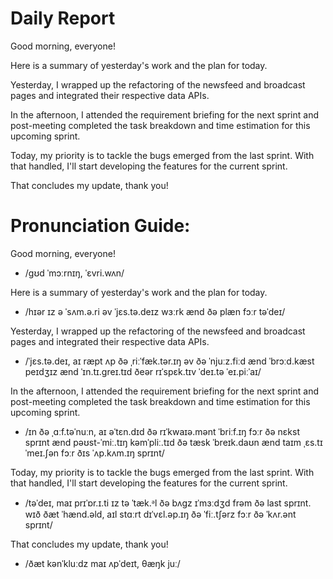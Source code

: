 
# Daily Report

Good morning, everyone!

Here is a summary of yesterday's work and the plan for today.

Yesterday, I wrapped up the refactoring of the newsfeed and broadcast pages and integrated their respective data APIs.

In the afternoon, I attended the requirement briefing for the next sprint and post-meeting completed the task breakdown and time estimation for this upcoming sprint.

Today, my priority is to tackle the bugs emerged from the last sprint. With that handled, I'll start developing the features for the current sprint.

That concludes my update, thank you!

# Pronunciation Guide:
Good morning, everyone!

- /ɡʊd ˈmɔːrnɪŋ, ˈɛvri.wʌn/

Here is a summary of yesterday's work and the plan for today.

- /hɪər ɪz ə ˈsʌm.ə.ri əv ˈjɛs.tə.deɪz wɜːrk ænd ðə plæn fɔːr təˈdeɪ/

Yesterday, I wrapped up the refactoring of the newsfeed and broadcast pages and integrated their respective data APIs.

- /ˈjɛs.tə.deɪ, aɪ ræpt ʌp ðə ˌriːˈfæk.tər.ɪŋ əv ðə ˈnjuːz.fiːd ænd ˈbrɔːd.kæst peɪdʒɪz ænd ˈɪn.tɪ.ɡreɪ.tɪd ðeər rɪˈspɛk.tɪv ˈdeɪ.tə ˈeɪ.piːˈaɪ/

In the afternoon, I attended the requirement briefing for the next sprint and post-meeting completed the task breakdown and time estimation for this upcoming sprint.

- /ɪn ðə ˌɑːf.təˈnuːn, aɪ əˈtɛn.dɪd ðə rɪˈkwaɪə.mənt ˈbriːf.ɪŋ fɔːr ðə nɛkst sprɪnt ænd pəʊst-ˈmiː.tɪŋ kəmˈpliː.tɪd ðə tæsk ˈbreɪk.daʊn ænd taɪm ˌɛs.tɪˈmeɪ.ʃən fɔːr ðɪs ˈʌp.kʌm.ɪŋ sprɪnt/

Today, my priority is to tackle the bugs emerged from the last sprint. With that handled, I'll start developing the features for the current sprint.

- /təˈdeɪ, maɪ prɪˈɒr.ɪ.ti ɪz tə ˈtæk.ᵊl ðə bʌɡz ɪˈmɜːdʒd frəm ðə last sprɪnt. wɪð ðæt ˈhænd.əld, aɪl stɑːrt dɪˈvɛl.əp.ɪŋ ðə ˈfiː.tʃərz fɔːr ðə ˈkʌr.ənt sprɪnt/

That concludes my update, thank you!

- /ðæt kənˈkluːdz maɪ ʌpˈdeɪt, θæŋk juː/